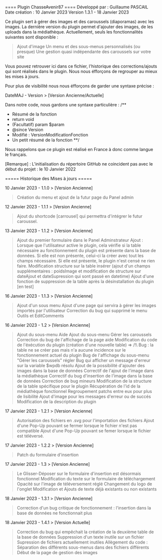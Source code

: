 ==== Plugin ChasseAvenir87 ====
Développé par : Guillaume PASCAIL
Date création : 10 Janvier 2023
Version 1.3.1 - 18 Janvier 2023

Ce plugin sert à gérer des images et des caroussels (diaporamas) avec les images.
La dernière version du plugin permet d'ajouter des images, de les uploads dans la médiathèque.
Actuellement, seuls les fonctionnalités suivantes sont disponible :
> Ajout d'image
> Un menu et des sous-menus personnalisés (ou presque)
> Une gestion quasi indépendante des caroussels sur votre site

Vous pouvez retrouver ici dans ce fichier, l'historique des corrections/ajouts qui sont réalisés dans le plugin.
Nous nous éfforçons de regrouper au mieux les mises à jours.

Pour plus de visibilité nous nous éfforçons de garder une syntaxe précise :

DateMAJ - Version > [Version Ancienne/Actuelle]

Dans notre code, nous gardons une syntaxe particulière :
/**
* Résumé de la fonction
* return void
* (Facultatif) param $param 
* @since Version
* Modifié : VersionModificationFonction
* Un petit résumé de la fonction
**/

Nous rappelons que ce plugin est réalisé en France à donc comme langue le français.

[Remarque] : L'initialisation du répertoire GitHub ne coincident pas avec le début du projet : le 10 Janvier 2022

===== Historique des Mises à jours =====

10 Janvier 2023 - 1.1.0 > [Version Ancienne]
> Création du menu et ajout de la futur page du Panel admin

12 Janvier 2023 - 1.1.1 > [Version Ancienne]
> Ajout du shortcode [carrousel] qui permettra d'intégrer le futur caroussel.

13 Janvier 2023 - 1.1.2 > [Version Ancienne]
> Ajout du premier formulaire dans le Panel Adminstrateur
> Ajout : Lorsque que l'utilisateur active le plugin, cela vérifie si la table nécessaire au fonctionnement du plugin est présente dans la base de données.
> Si elle est non présente, celui-ci la créer avec tout les champs nécessaire.
> Si elle est présente, le plugin n'est censé ne rien faire.
> Modification structure sur la table insérer (ajout d'un champs supplémentaires : poidsImage et modification de structure sur dateAjout et dateSupression qui sont passé en datetime)
> Ajout d'une fonction de suppression de la table après la désinstallation du plugin [en test]

16 Janvier 2023 - 1.1.3 > [Version Ancienne]
> Ajout d'un sous menu
> Ajout d'une page qui servira à gérer les images importés par l'utilisateur
> Correction du bug qui supprimé le menu Outils et EditComments

16 Janvier 2023 - 1.2 > [Version Ancienne]
> Ajout du sous-menu Aide
> Ajout du sous-menu Gérer les caroussels
> Correction du bug de l'affichage de la page aide
> Modification du code de l'éxécution du plugin (création d'une nouvelle table) => /!\ Bug : la table ne se créer pas mais n'a aucune incidence sur le fonctionnement actuel du plugin
> Bug de l'affichage du sous-menu "Gérer les caroussels" régler
> Bug qui afficher un message d'erreur sur la variable $wpdb résolu
> Ajout de la possibilité d'ajouter des images dans la base de données 
> Correctif de l'ajout de l'image dans la médiathèque
> Correctif du bug d'insertion de l'image dans la base de données
> Correction de bug mineurs
> Modification de la structure de la table spécifique pour le plugin
> Récupération de l'id de la médiathèque fonctionnel
> Regroupement patchs entre eux pour plus de lisibilité
> Ajout d'image pour les messages d'erreur ou de succés
> Modification de la description du plugin

17 Janvier 2023 - 1.2.1 > [Version Ancienne]
> Autorisation des fichiers en .svg pour l'importation des fichiers
> Ajout d'une Pop-Up pouvant se fermer lorsque le fichier n'est pas compatible
> Ajout d'une Pop-Up pouvant se femer lorsque le fichier est téléversé.

17 Janvier 2023 - 1.2.2 > [Version Ancienne]
> Patch du formulaire d'insertion

17 Janvier 2023 - 1.3 > [Version Ancienne]
> Le Glisser-Déposer sur le formulaire d'insertion est désormais fonctionnel
> Modification du texte sur le formulaire de téléchargement
> Opacité sur l'image de téléversement réglé
> Changement du logo de l'onglet
> Modification et Ajouts de texte déjà existants ou non existants

18 Janvier 2023 - 1.3.1 > [Version Ancienne]
> Correction d'un bug critique de fonctionnement : l'insertion dans la base de données ne fonctionnait plus

18 Janvier 2023 - 1.4.1 > [Version Actuelle]
> Correction du bug qui empêchait la création de la deuxième table de la base de données
> Suppression d'un texte inutile sur un fichier
> Supression de fichiers actuellement inutiles
> Allègement du code : Séparation des différents sous-menus dans des fichiers différents
> Début de la page de gestion des images
